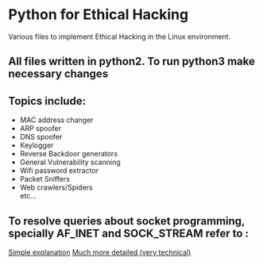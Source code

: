 # Python for Ethical Hacking
  Various files to implement Ethical Hacking in the Linux environment.

## All files written in python2. To run python3 make necessary changes

## Topics include: 
<ul>
  <li>MAC address changer</li>
  <li>ARP spoofer</li>
  <li>DNS spoofer</li>
  <li>Keylogger</li>
  <li>Reverse Backdoor generators</li>
  <li>General Vulnerability scanning</li>
  <li>Wifi password extractor</li>
  <li>Packet Sniffers</li>
  <li>Web crawlers/Spiders</li>
   etc...
</ul>


## To resolve queries about socket programming, specially AF_INET and SOCK_STREAM refer to :
  [Simple explanation](https://stackoverflow.com/questions/5815675/what-is-sock-dgram-and-sock-stream)
  [Much more detailed (very technical)](https://www.cs.uic.edu/~troy/fall99/eecs471/sockets.html)

